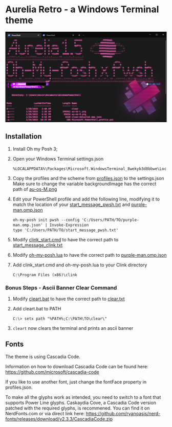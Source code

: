 # Aurelia Retro - a Windows Terminal theme

![alt text][logo]

[logo]: https://raw.githubusercontent.com/KevinAspen/windows-terminal-aurelia-modified/master/demo.png "Aurelia theme for Windows Terminal"

## Installation

1. Install Oh my Posh 3;

2. Open your Windows Terminal settings.json

   ```
   %LOCALAPPDATA%\Packages\Microsoft.WindowsTerminal_8wekyb3d8bbwe\LocalState\settings.json
   ```

3. Copy the profiles and the scheme from [profiles.json](theme/profiles.json) to the settings.json \
   Make sure to change the variable backgroundImage has the correct path of [au-os-M.png](au-os-M.png)

4. Edit your PowerShell profile and add the following line, modifying it to match the location of your [start_message_pwsh.txt](theme/start_message_pwsh.txt) and [purple-man.omp.json](theme/purple-man.omp.json)

   ```
   oh-my-posh init pwsh --config 'C:/Users/PATH/TO/purple-man.omp.json' | Invoke-Expression
   type 'C:/Users/PATH/TO/start_message_pwsh.txt'
   ```
   
5. Modify [clink_start.cmd](theme/clink_start.cmd) to have the correct path to [start_message_clink.txt](theme/start_message_clink.txt)

6. Modify [oh-my-posh.lua](theme/oh-my-posh.lua) to have the correct path to [purple-man.omp.json](theme/purple-man.omp.json)
   
7. Add clink_start.cmd and oh-my-posh.lua to your Clink directory
   ```
   C:\Program Files (x86)\clink
   ```
   
### Bonus Steps - Ascii Banner Clear Command

1. Modify [cleart.bat](theme/clear/cleart.bat) to have the correct path to [clear.txt](theme/clear/clear.txt)

2. Add cleart.bat to PATH
   ```
   C:\> setx path "%PATH%;C:\PATH\TO\clear\"
   ```
3. `cleart` now clears the terminal and prints an ascii banner



## Fonts

The theme is using Cascadia Code.

Information on how to download Cascadia Code can be found here: <https://github.com/microsoft/cascadia-code>

If you like to use another font, just change the fontFace property in profiles.json.
   
To make all the glyphs work as intended, you need to switch to a font that supports Power Line glyphs. 
Caskaydia Cove, a Cascadia Code version patched with the required glyphs, is recommened. You can find it on NerdFonts.com or via direct link here: <https://github.com/ryanoasis/nerd-fonts/releases/download/v2.3.3/CascadiaCode.zip>
